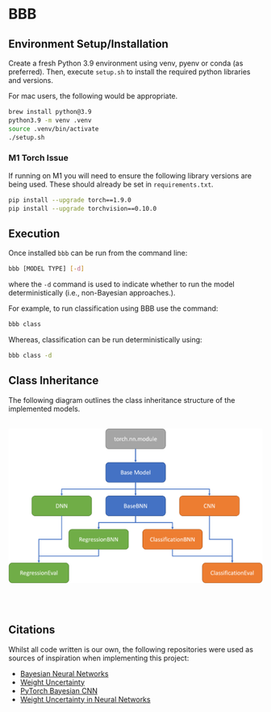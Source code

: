 # BBB

## Environment Setup/Installation

Create a fresh Python 3.9 environment using venv, pyenv or conda (as preferred). Then, execute `setup.sh` to install the required python libraries and versions.

For mac users, the following would be appropriate.

```sh
brew install python@3.9
python3.9 -m venv .venv
source .venv/bin/activate
./setup.sh
```

### M1 Torch Issue

If running on M1 you will need to ensure the following library versions are being used. These should already be set in `requirements.txt`.

```sh
pip install --upgrade torch==1.9.0
pip install --upgrade torchvision==0.10.0
```

## Execution

Once installed `bbb` can be run from the command line:

```sh
bbb [MODEL TYPE] [-d]
```

where the `-d` command is used to indicate whether to run the model deterministically (i.e., non-Bayesian approaches.).

For example, to run classification using BBB use the command:

```sh
bbb class
```

Whereas, classification can be run deterministically using:

```sh
bbb class -d
```

## Class Inheritance

The following diagram outlines the class inheritance structure of the implemented models.
<br/>
<br/>

![image class_inheritance](./bbb_inheritance.png)

<br/>
<br/>

## Citations

Whilst all code written is our own, the following repositories were used as sources of inspiration when implementing this project:

- [Bayesian Neural Networks](https://github.com/JavierAntoran/Bayesian-Neural-Networks)
- [Weight Uncertainty](https://github.com/danielkelshaw/WeightUncertainty)
- [PyTorch Bayesian CNN](https://github.com/kumar-shridhar/PyTorch-BayesianCNN)
- [Weight Uncertainty in Neural Networks](https://github.com/saxena-mayur/Weight-Uncertainty-in-Neural-Networks)
